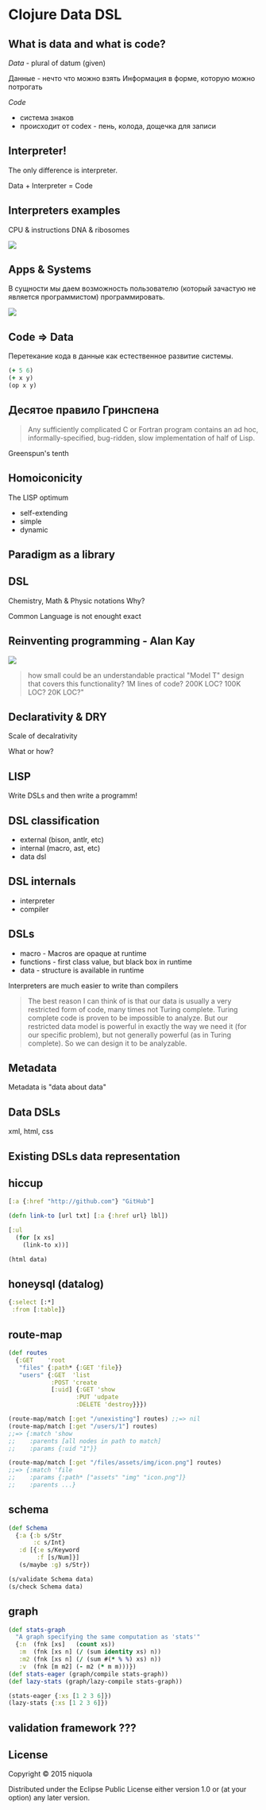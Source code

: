 # Clojure Data DSL

## What is data and what is code?

*Data* - plural of datum (given)

Данные - нечто что можно взять
Информация в форме, которую можно потрогать

*Code*

* система знаков
* происходит от codex - пень, колода, дощечка для записи


## Interpreter!

The only difference is interpreter.

Data + Interpreter = Code

## Interpreters examples

CPU & instructions
DNA & ribosomes

![](img/dna.jpg)



## Apps & Systems

В сущности мы даем возможность пользователю (который зачастую не является программистом)
программировать.

![](img/user.jpg)

## Code => Data

Перетекание кода в данные как естественное
развитие системы.

```clj
(+ 5 6)
(+ x y)
(op x y)

```

## Десятое правило Гринспена

> Any sufficiently complicated C or Fortran program contains an ad hoc, informally-specified, bug-ridden, slow implementation of half of Lisp.

Greenspun's tenth

## Homoiconicity

The LISP optimum

* self-extending
* simple
* dynamic

## Paradigm as a library

## DSL

Chemistry, Math & Physic notations
Why?

Common Language is not enought exact

## Reinventing programming - Alan Kay

![](img/tcpheader.png)

> how small could be an understandable practical "Model T" design that covers this functionality?
> 1M lines of code? 200K LOC? 100K LOC? 20K LOC?"

## Declarativity & DRY

Scale of decalrativity

What or how?

## LISP

Write DSLs and then write a programm!

## DSL classification

* external (bison, antlr, etc)
* internal (macro, ast, etc)
* data dsl

## DSL internals

* interpreter
* compiler


## DSLs

* macro - Macros are opaque at runtime
* functions - first class value, but black box in runtime
* data - structure is available in runtime

Interpreters are much easier to write than compilers

> The best reason I can think of is that our data is usually a very restricted form of code, many times not Turing complete.
> Turing complete code is proven to be impossible to analyze.
> But our restricted data model is powerful in exactly the way we need it (for our specific problem), but not generally powerful (as in Turing complete).
> So we can design it to be analyzable.

## Metadata

Metadata is "data about data"

## Data DSLs

xml, html, css

## Existing DSLs data representation

## hiccup

```clj
[:a {:href "http://github.com"} "GitHub"]

(defn link-to [url txt] [:a {:href url} lbl])

[:ul
  (for [x xs]
    (link-to x))]

(html data)
```

## honeysql (datalog)

```clj
{:select [:*]
 :from [:table]}
```

## route-map

```clj
(def routes
  {:GET    'root
   "files" {:path* {:GET 'file}}
   "users" {:GET  'list
            :POST 'create
            [:uid] {:GET 'show
                   :PUT 'udpate
                   :DELETE 'destroy}}})

(route-map/match [:get "/unexisting"] routes) ;;=> nil
(route-map/match [:get "/users/1"] routes)
;;=> {:match 'show
;;    :parents [all nodes in path to match]
;;    :params {:uid "1"}}

(route-map/match [:get "/files/assets/img/icon.png"] routes)
;;=> {:match 'file
;;    :params {:path* ["assets" "img" "icon.png"]}
;;    :parents ...}
```

## schema

```clj
(def Schema
  {:a {:b s/Str
       :c s/Int}
   :d [{:e s/Keyword
        :f [s/Num]}]
   (s/maybe :g) s/Str})

(s/validate Schema data)
(s/check Schema data)
```

## graph

```clj
(def stats-graph
  "A graph specifying the same computation as 'stats'"
  {:n  (fnk [xs]   (count xs))
   :m  (fnk [xs n] (/ (sum identity xs) n))
   :m2 (fnk [xs n] (/ (sum #(* % %) xs) n))
   :v  (fnk [m m2] (- m2 (* m m)))})
(def stats-eager (graph/compile stats-graph))
(def lazy-stats (graph/lazy-compile stats-graph))

(stats-eager {:xs [1 2 3 6]})
(lazy-stats {:xs [1 2 3 6]})
```

## validation framework ???


## License

Copyright © 2015 niquola

Distributed under the Eclipse Public License either version 1.0 or (at
your option) any later version.
